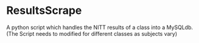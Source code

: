 # ResultsScrape
A python script which handles the NITT results of a class into a MySQLdb.
(The Script needs to modified for different classes as subjects vary)
